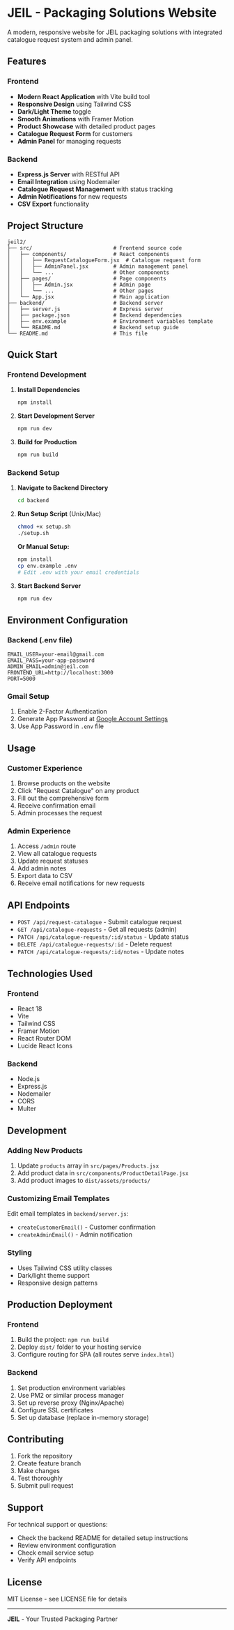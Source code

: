 # JEIL - Packaging Solutions Website

A modern, responsive website for JEIL packaging solutions with integrated catalogue request system and admin panel.

## Features

### Frontend
- **Modern React Application** with Vite build tool
- **Responsive Design** using Tailwind CSS
- **Dark/Light Theme** toggle
- **Smooth Animations** with Framer Motion
- **Product Showcase** with detailed product pages
- **Catalogue Request Form** for customers
- **Admin Panel** for managing requests

### Backend
- **Express.js Server** with RESTful API
- **Email Integration** using Nodemailer
- **Catalogue Request Management** with status tracking
- **Admin Notifications** for new requests
- **CSV Export** functionality

## Project Structure

```
jeil2/
├── src/                          # Frontend source code
│   ├── components/               # React components
│   │   ├── RequestCatalogueForm.jsx  # Catalogue request form
│   │   ├── AdminPanel.jsx        # Admin management panel
│   │   └── ...                   # Other components
│   ├── pages/                    # Page components
│   │   ├── Admin.jsx             # Admin page
│   │   └── ...                   # Other pages
│   └── App.jsx                   # Main application
├── backend/                      # Backend server
│   ├── server.js                 # Express server
│   ├── package.json              # Backend dependencies
│   ├── env.example               # Environment variables template
│   └── README.md                 # Backend setup guide
└── README.md                     # This file
```

## Quick Start

### Frontend Development

1. **Install Dependencies**
   ```bash
   npm install
   ```

2. **Start Development Server**
   ```bash
   npm run dev
   ```

3. **Build for Production**
   ```bash
   npm run build
   ```

### Backend Setup

1. **Navigate to Backend Directory**
   ```bash
   cd backend
   ```

2. **Run Setup Script** (Unix/Mac)
   ```bash
   chmod +x setup.sh
   ./setup.sh
   ```

   **Or Manual Setup:**
   ```bash
   npm install
   cp env.example .env
   # Edit .env with your email credentials
   ```

3. **Start Backend Server**
   ```bash
   npm run dev
   ```

## Environment Configuration

### Backend (.env file)
```env
EMAIL_USER=your-email@gmail.com
EMAIL_PASS=your-app-password
ADMIN_EMAIL=admin@jeil.com
FRONTEND_URL=http://localhost:3000
PORT=5000
```

### Gmail Setup
1. Enable 2-Factor Authentication
2. Generate App Password at [Google Account Settings](https://myaccount.google.com/apppasswords)
3. Use App Password in `.env` file

## Usage

### Customer Experience
1. Browse products on the website
2. Click "Request Catalogue" on any product
3. Fill out the comprehensive form
4. Receive confirmation email
5. Admin processes the request

### Admin Experience
1. Access `/admin` route
2. View all catalogue requests
3. Update request statuses
4. Add admin notes
5. Export data to CSV
6. Receive email notifications for new requests

## API Endpoints

- `POST /api/request-catalogue` - Submit catalogue request
- `GET /api/catalogue-requests` - Get all requests (admin)
- `PATCH /api/catalogue-requests/:id/status` - Update status
- `DELETE /api/catalogue-requests/:id` - Delete request
- `PATCH /api/catalogue-requests/:id/notes` - Update notes

## Technologies Used

### Frontend
- React 18
- Vite
- Tailwind CSS
- Framer Motion
- React Router DOM
- Lucide React Icons

### Backend
- Node.js
- Express.js
- Nodemailer
- CORS
- Multer

## Development

### Adding New Products
1. Update `products` array in `src/pages/Products.jsx`
2. Add product data in `src/components/ProductDetailPage.jsx`
3. Add product images to `dist/assets/products/`

### Customizing Email Templates
Edit email templates in `backend/server.js`:
- `createCustomerEmail()` - Customer confirmation
- `createAdminEmail()` - Admin notification

### Styling
- Uses Tailwind CSS utility classes
- Dark/light theme support
- Responsive design patterns

## Production Deployment

### Frontend
1. Build the project: `npm run build`
2. Deploy `dist/` folder to your hosting service
3. Configure routing for SPA (all routes serve `index.html`)

### Backend
1. Set production environment variables
2. Use PM2 or similar process manager
3. Set up reverse proxy (Nginx/Apache)
4. Configure SSL certificates
5. Set up database (replace in-memory storage)

## Contributing

1. Fork the repository
2. Create feature branch
3. Make changes
4. Test thoroughly
5. Submit pull request

## Support

For technical support or questions:
- Check the backend README for detailed setup instructions
- Review environment configuration
- Check email service setup
- Verify API endpoints

## License

MIT License - see LICENSE file for details

---

**JEIL** - Your Trusted Packaging Partner
